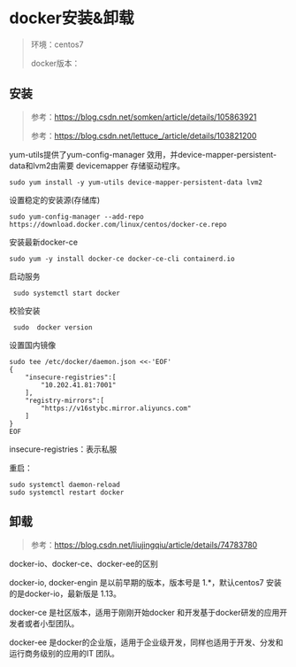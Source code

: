 # docker安装&卸载

> 环境：centos7
>
> docker版本：

## 安装

> 参考：https://blog.csdn.net/somken/article/details/105863921
>
> 参考：https://blog.csdn.net/lettuce_/article/details/103821200

yum-utils提供了yum-config-manager 效用，并device-mapper-persistent-data和lvm2由需要 devicemapper 存储驱动程序。

```shell
sudo yum install -y yum-utils device-mapper-persistent-data lvm2
```

设置稳定的安装源(存储库)

```shell
sudo yum-config-manager --add-repo https://download.docker.com/linux/centos/docker-ce.repo
```

安装最新docker-ce

```shell
sudo yum -y install docker-ce docker-ce-cli containerd.io
```

启动服务

```shell
 sudo systemctl start docker
```

校验安装

```shell
 sudo  docker version
```

设置国内镜像

```shell
sudo tee /etc/docker/daemon.json <<-'EOF'
{
    "insecure-registries":[
        "10.202.41.81:7001"
    ],
    "registry-mirrors":[
        "https://v16stybc.mirror.aliyuncs.com"
    ]
}
EOF
```

insecure-registries：表示私服

重启：

```shell
sudo systemctl daemon-reload
sudo systemctl restart docker
```

## 卸载

> 参考：https://blog.csdn.net/liujingqiu/article/details/74783780

docker-io、docker-ce、docker-ee的区别

docker-io, docker-engin 是以前早期的版本，版本号是 1.*，默认centos7 安装的是docker-io，最新版是 1.13。

docker-ce 是社区版本，适用于刚刚开始docker 和开发基于docker研发的应用开发者或者小型团队。

docker-ee 是docker的企业版，适用于企业级开发，同样也适用于开发、分发和运行商务级别的应用的IT 团队。

